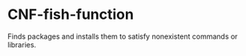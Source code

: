 # CNF-fish-function
Finds packages and installs them to satisfy nonexistent commands or libraries. 
